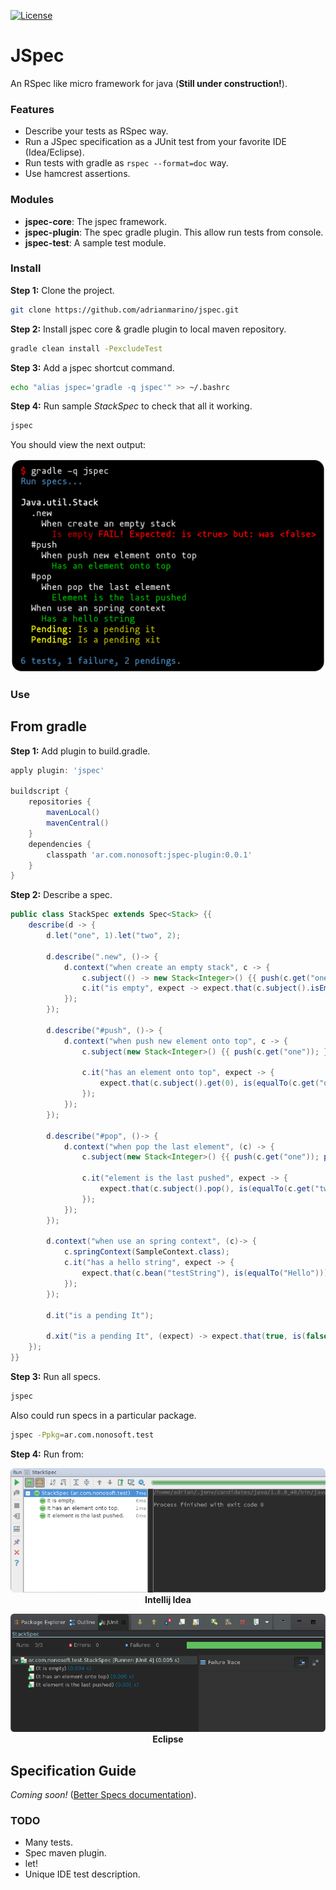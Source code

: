 [![License](http://img.shields.io/:license-mit-blue.svg)](http://badges.mit-license.org)

# JSpec

An RSpec like micro framework for java (**Still under construction!**).

### Features

* Describe your tests as RSpec way.
* Run a JSpec specification as a JUnit test from your favorite IDE (Idea/Eclipse).
* Run tests with gradle as ``` rspec --format=doc ``` way.
* Use hamcrest assertions.

### Modules

* **jspec-core**: The jspec framework.
* **jspec-plugin**: The spec gradle plugin. This allow run tests from console.
* **jspec-test**: A sample test module.

### Install

**Step 1:** Clone the project.
```bash
git clone https://github.com/adrianmarino/jspec.git
```

**Step 2:** Install jspec core & gradle plugin to local maven repository.
```bash
gradle clean install -PexcludeTest
```

**Step 3:** Add a jspec shortcut command.
```bash
echo "alias jspec='gradle -q jspec'" >> ~/.bashrc
```

**Step 4:** Run sample _StackSpec_ to check that all it working.
```bash
jspec
```
You should view the next output:

<p align="center">
    <img src="https://raw.githubusercontent.com/adrianmarino/jspec/master/jspec-test/console.png" width="560">
</p>

### Use

## From gradle

**Step 1:** Add plugin to build.gradle.
```groovy
apply plugin: 'jspec'

buildscript {
	repositories {
		mavenLocal()
		mavenCentral()
	}
	dependencies {
		classpath 'ar.com.nonosoft:jspec-plugin:0.0.1'
	}
}
```

**Step 2:** Describe a spec.

```java
public class StackSpec extends Spec<Stack> {{
	describe(d -> {
		d.let("one", 1).let("two", 2);

		d.describe(".new", ()-> {
			d.context("when create an empty stack", c -> {
                c.subject(() -> new Stack<Integer>() {{ push(c.get("one")); }});
				c.it("is empty", expect -> expect.that(c.subject().isEmpty(), is(true)));
			});
		});

		d.describe("#push", ()-> {
			d.context("when push new element onto top", c -> {
				c.subject(new Stack<Integer>() {{ push(c.get("one")); }});

				c.it("has an element onto top", expect -> {
					expect.that(c.subject().get(0), is(equalTo(c.get("one"))));
				});
			});
		});

		d.describe("#pop", ()-> {
			d.context("when pop the last element", (c) -> {
				c.subject(new Stack<Integer>() {{ push(c.get("one")); push(c.get("two")); }});

				c.it("element is the last pushed", expect -> {
					expect.that(c.subject().pop(), is(equalTo(c.get("two"))));
				});
			});
		});

		d.context("when use an spring context", (c)-> {
			c.springContext(SampleContext.class);
			c.it("has a hello string", expect -> {
                expect.that(c.bean("testString"), is(equalTo("Hello")));
            });
		});
		
		d.it("is a pending It");
		
		d.xit("is a pending It", (expect) -> expect.that(true, is(false)));
	});
}}
```

**Step 3:** Run all specs.
```bash
jspec
```

Also could run specs in a particular package.
```bash
jspec -Ppkg=ar.com.nonosoft.test
```

**Step 4:** Run from:

<p align="center">
  <img src="https://raw.githubusercontent.com/adrianmarino/jspec/master/jspec-test/idea.png"><br>
  <b>Intellij Idea</b>
</p>

<p align="center">
  <img src="https://raw.githubusercontent.com/adrianmarino/jspec/master/jspec-test/eclipse.png"><br>
  <b>Eclipse</b>
</p>

## Specification Guide

 _Coming soon!_ (<a href="http://betterspecs.org">Better Specs documentation</a>).


### TODO

* Many tests.
* Spec maven plugin.
* let!
* Unique IDE test description.
